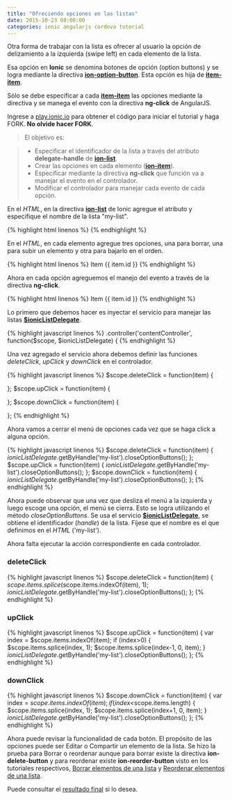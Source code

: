 ```yaml
---
title: "Ofreciendo opciones en las listas"
date: 2015-10-23 08:00:00
categories: ionic angularjs cordova tutorial
---
```

Otra forma de trabajar con la lista es ofrecer al usuario la opción de delizamiento a la izquierda (swipe left) en cada elemento de la lista.

Esa opción en __Ionic__ se denomina botones de opción  (option buttons) y se logra mediante la directiva [__ion-option-button__][4]. Esta opción es hija de [__item-item__][6].

Sólo se debe especificar a cada [__item-item__][6] las opciones mediante la directiva y se manega el evento con la directiva __ng-click__ de AngularJS.

Ingrese a [play.ionic.io][1] para obtener el código para iniciar el tutorial y haga FORK. __No olvide hacer FORK__.

  > El objetivo es:

  > - Especificar el identificador de la lista a través del atributo __delegate-handle__ de [__ion-list__][3].
  > - Crear las opciones en cada elemento ([__ion-item__][6]).
  > - Especificar mediante la directiva __ng-click__ que función va a manejar el evento en el controlador.
  > - Modificar el controlador para manejar cada evento de cada opción. 


En el *HTML*, en la directiva [__ion-list__][3] de Ionic agregue el atributo y especifique el nombre de la lista "my-list".

{% highlight html linenos %}
<ion-list delegate-handle="my-list">
{% endhighlight %}

En el *HTML*, en cada elemento agregue tres opciones, una para borrar, una para subir un elemento y otra para bajarlo en el orden.

{% highlight html linenos %}
<ion-item ng-repeat="item in items">
  <ion-option-button class="button-assertive icon ion-trash-a">
  </ion-option-button>
  <ion-option-button class="button-balanced icon ion-arrow-up-a">
  </ion-option-button>
  <ion-option-button class="button-positive icon ion-arrow-down-a">
  </ion-option-button>
  Item {{ item.id }}
</ion-item>
{% endhighlight %}

Ahora en cada opción agreguemos el manejo del evento a través de la directiva __ng-click__.

{% highlight html linenos %}
<ion-item ng-repeat="item in items">
  <ion-option-button class="button-assertive icon ion-trash-a" 
    ng-click="deleteClick(item)"></ion-option-button>
  <ion-option-button class="button-balanced icon ion-arrow-up-a" 
    ng-click="upClick(item)"></ion-option-button>
  <ion-option-button class="button-positive icon ion-arrow-down-a" 
    ng-click="downClick(item)"></ion-option-button>
  Item {{ item.id }}
</ion-item>
{% endhighlight %}

Lo primero que debemos hacer es inyectar el servicio para manejar las listas [__$ionicListDelegate__][5].

{% highlight javascript linenos %}
.controller('contentController', function($scope, $ionicListDelegate) {
{% endhighlight %}

Una vez agregado el servicio ahora debemos definir las funciones *deleteClick*, *upClick* y *downClick* en el controlador.

{% highlight javascript linenos %}
  $scope.deleteClick = function(item) {
    
  };
  $scope.upClick = function(item) {
    
  };
  $scope.downClick = function(item) {
    
  };
{% endhighlight %}

Ahora vamos a cerrar el menú de opciones cada vez que se haga click a alguna opción.

{% highlight javascript linenos %}
  $scope.deleteClick = function(item) {
    $ionicListDelegate.$getByHandle('my-list').closeOptionButtons();
  };
  $scope.upClick = function(item) {
    $ionicListDelegate.$getByHandle('my-list').closeOptionButtons();
  };
  $scope.downClick = function(item) {
    $ionicListDelegate.$getByHandle('my-list').closeOptionButtons();
  };
{% endhighlight %}

Ahora puede observar que una vez que desliza el menú a la izquierda y luego escoge una opción, el menú se cierra. Esto se logra utilizando el método *closeOptionButtons*. Se usa el servicio [__$ionicListDelegate__][5], se obtiene el identificador (*handle*) de la lista. Fíjese que el nombre es el que definimos en el *HTML* ('my-list').

Ahora falta ejecutar la acción correspondiente en cada controlador.

### deleteClick

{% highlight javascript linenos %}
$scope.deleteClick = function(item) {
  $scope.items.splice($scope.items.indexOf(item), 1);
  $ionicListDelegate.$getByHandle('my-list').closeOptionButtons();
};
{% endhighlight %}

### upClick

{% highlight javascript linenos %}
$scope.upClick = function(item) {
  var index = $scope.items.indexOf(item);
  if (index>0) {
    $scope.items.splice(index, 1);
    $scope.items.splice(index-1, 0, item);
  }
  $ionicListDelegate.$getByHandle('my-list').closeOptionButtons();
};
{% endhighlight %}

### downClick

{% highlight javascript linenos %}
$scope.downClick = function(item) {
  var index = $scope.items.indexOf(item);
  if (index<$scope.items.length) {
    $scope.items.splice(index, 1);
    $scope.items.splice(index+1, 0, item);
  }
  $ionicListDelegate.$getByHandle('my-list').closeOptionButtons();
};
{% endhighlight %}

Ahora puede revisar la funcionalidad de cada botón. El propósito de las opciones puede ser Editar o Compartir un elemento de la lista. Se hizo la prueba para Borrar o reordenar aunque para borrar existe la directiva __ion-delete-button__ y para reordenar existe __ion-reorder-button__ visto en los tutoriales respectivos, [Borrar elementos de una lista][7] y [Reordenar elementos de una lista][8]. 

Puede consultar el [resultado final][2] si lo desea.

[1]: http://play.ionic.io/app/ba2ef3020ef6 "Inicio del tutorial" 
[2]: http://play.ionic.io/app/f397442e3e7d "Resultado del tutorial"
[3]: http://ionicframework.com/docs/api/directive/ionList/ "ion-list"
[4]: http://ionicframework.com/docs/api/directive/ionOptionButton/ "ion-option-button"
[5]: http://ionicframework.com/docs/api/service/$ionicListDelegate/ "$ionicListDelegate"
[6]: http://ionicframework.com/docs/api/directive/ionItem/ "ion-item"
[7]: http://aaramirez.github.io/ionic/angularjs/cordova/tutorial/2015/10/21/delete-item-list.html "ion-delete-button"
[8]: http://aaramirez.github.io/ionic/angularjs/cordova/tutorial/2015/10/21/reordenar-elementos.html "ion-reorder-button"